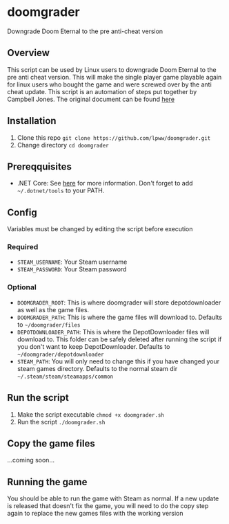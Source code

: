# doomgrader
Downgrade Doom Eternal to the pre anti-cheat version

## Overview
This script can be used by Linux users to downgrade Doom Eternal to the pre anti
cheat version. This will make the single player game playable again for linux
users who bought the game and were screwed over by the anti cheat update. This script
is an automation of steps put together by Campbell Jones. The original document can be
found
[here](https://docs.google.com/document/d/1iugtqVUuG8TsnZyRzBV-QamdbygdSEGJzOSkDFGpgJU/edit)

## Installation

1. Clone this repo `git clone https://github.com/lpww/doomgrader.git`
2. Change directory `cd doomgrader`

## Prereqquisites

- .NET Core: See [here](https://wiki.archlinux.org/index.php/.NET_Core) for more
  information. Don't forget to add `~/.dotnet/tools` to your PATH.

## Config

Variables must be changed by editing the script before execution

### Required

- `STEAM_USERNAME`: Your Steam username
- `STEAM_PASSWORD`: Your Steam password

### Optional

- `DOOMGRADER_ROOT`: This is where doomgrader will store depotdownloader as well
  as the game files.
- `DOOMGRADER_PATH`: This is where the game files will download to. Defaults to
  `~/doomgrader/files`
- `DEPOTDOWNLOADER_PATH`: This is where the DepotDownloader files will download
   to. This folder can be safely deleted after running the script if you don't
   want to keep DepotDownloader. Defaults to `~/doomgrader/depotdownloader`
- `STEAM_PATH`: You will only need to change this if you have changed your steam games directory. Defaults to the normal steam dir `~/.steam/steam/steamapps/common`

## Run the script

1. Make the script executable `chmod +x doomgrader.sh`
2. Run the script `./doomgrader.sh`

## Copy the game files

...coming soon...


## Running the game

You should be able to run the game with Steam as normal. If a new update is
released that doesn't fix the game, you will need to do the copy step again to
replace the new games files with the working version
